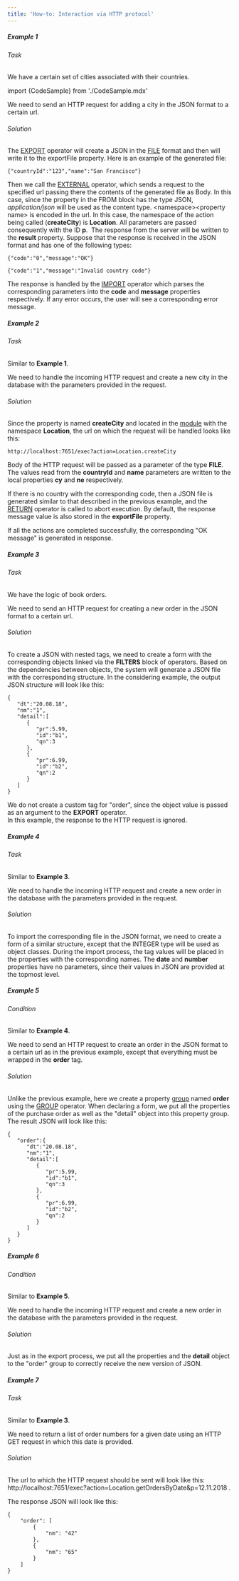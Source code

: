 ```yaml
---
title: 'How-to: Interaction via HTTP protocol'
---
```


##### Example 1

###### Task

We have a certain set of cities associated with their countries.

import {CodeSample} from './CodeSample.mdx'

<CodeSample url="https://documentation.lsfusion.org/sample?file=UseCaseExternal&block=sample1"/>

We need to send an HTTP request for adding a city in the JSON format to a certain url.

###### Solution

<CodeSample url="https://documentation.lsfusion.org/sample?file=UseCaseExternal&block=solution1"/>

The [EXPORT](Data_export_EXPORT_.md) operator will create a JSON in the [FILE](Built-in_classes.md) format and then will write it to the exportFile property. Here is an example of the generated file: 

    {"countryId":"123","name":"San Francisco"}

Then we call the [EXTERNAL](Access_to_an_external_system_EXTERNAL_.md) operator, which sends a request to the specified url passing there the contents of the generated file as Body. In this case, since the property in the FROM block has the type JSON, *application/json* will be used as the content type. <namespace\><property name\> is encoded in the url. In this case, the namespace of the action being called (**createCity**) is **Location**. All parameters are passed consequently with the ID **p**.  The response from the server will be written to the **result** property. Suppose that the response is received in the JSON format and has one of the following types:

    {"code":"0","message":"OK"}

    {"code":"1","message":"Invalid country code"}

The response is handled by the [IMPORT](Data_import_IMPORT_.md) operator which parses the corresponding parameters into the **code** and **message** properties respectively. If any error occurs, the user will see a corresponding error message.

##### Example 2

###### Task

Similar to **Example 1**. 

We need to handle the incoming HTTP request and create a new city in the database with the parameters provided in the request.

###### Solution

<CodeSample url="https://documentation.lsfusion.org/sample?file=UseCaseExternal&block=solution2"/>

Since the property is named **createCity** and located in the [module](Modules.md) with the namespace **Location**, the url on which the request will be handled looks like this:

    http://localhost:7651/exec?action=Location.createCity

Body of the HTTP request will be passed as a parameter of the type **FILE**. The values read from the **countryId** and **name** parameters are written to the local properties **cy** and **ne** respectively.

If there is no country with the corresponding code, then a JSON file is generated similar to that described in the previous example, and the [RETURN](Exit_RETURN_.md) operator is called to abort execution. By default, the response message value is also stored in the **exportFile** property.

If all the actions are completed successfully, the corresponding "OK message" is generated in response.

##### Example 3

###### Task

We have the logic of book orders.

<CodeSample url="https://documentation.lsfusion.org/sample?file=UseCaseExternal&block=sample3"/>

We need to send an HTTP request for creating a new order in the JSON format to a certain url.

###### Solution

<CodeSample url="https://documentation.lsfusion.org/sample?file=UseCaseExternal&block=solution3"/>

To create a JSON with nested tags, we need to create a form with the corresponding objects linked via the **FILTERS** block of operators. Based on the dependencies between objects, the system will generate a JSON file with the corresponding structure. In the considering example, the output JSON structure will look like this:

    {
       "dt":"20.08.18",
       "nm":"1",
       "detail":[
          {
             "pr":5.99,
             "id":"b1",
             "qn":3
          },
          {
             "pr":6.99,
             "id":"b2",
             "qn":2
          }
       ]
    }

We do not create a custom tag for "order", since the object value is passed as an argument to the **EXPORT** operator.  
In this example, the response to the HTTP request is ignored.

##### Example 4

###### Task

Similar to **Example 3**. 

We need to handle the incoming HTTP request and create a new order in the database with the parameters provided in the request.

###### Solution

<CodeSample url="https://documentation.lsfusion.org/sample?file=UseCaseExternal&block=solution4"/>

To import the corresponding file in the JSON format, we need to create a form of a similar structure, except that the INTEGER type will be used as object classes. During the import process, the tag values will be placed in the properties with the corresponding names. The **date** and **number** properties have no parameters, since their values in JSON are provided at the topmost level.

##### Example 5

###### Condition

Similar to **Example 4**. 

We need to send an HTTP request to create an order in the JSON format to a certain url as in the previous example, except that everything must be wrapped in the **order** tag.

###### Solution

<CodeSample url="https://documentation.lsfusion.org/sample?file=UseCaseExternal&block=solution5"/>

  

Unlike the previous example, here we create a property [group](Groups_of_properties_and_actions.md) named **order** using the [GROUP](GROUP_operator.md) operator. When declaring a form, we put all the properties of the purchase order as well as the "detail" object into this property group. The result JSON will look like this:

    {
       "order":{
          "dt":"20.08.18",
          "nm":"1",
          "detail":[
             {
                "pr":5.99,
                "id":"b1",
                "qn":3
             },
             {
                "pr":6.99,
                "id":"b2",
                "qn":2
             }
          ]
       }
    }

##### Example 6

###### Condition

Similar to **Example 5**. 

We need to handle the incoming HTTP request and create a new order in the database with the parameters provided in the request.

###### Solution

<CodeSample url="https://documentation.lsfusion.org/sample?file=UseCaseExternal&block=solution6"/>

Just as in the export process, we put all the properties and the **detail** object to the "order" group to correctly receive the new version of JSON.

##### Example 7

###### Task

Similar to **Example 3**. 

We need to return a list of order numbers for a given date using an HTTP GET request in which this date is provided.

###### Solution

<CodeSample url="https://documentation.lsfusion.org/sample?file=UseCaseExternal&block=solution7"/>

The url to which the HTTP request should be sent will look like this:   http://localhost:7651/exec?action=Location.getOrdersByDate&p=12.11.2018 .

The response JSON will look like this:

  

    {
        "order": [
            {
                "nm": "42"
            },
            {
                "nm": "65"
            }
        ]
    }
